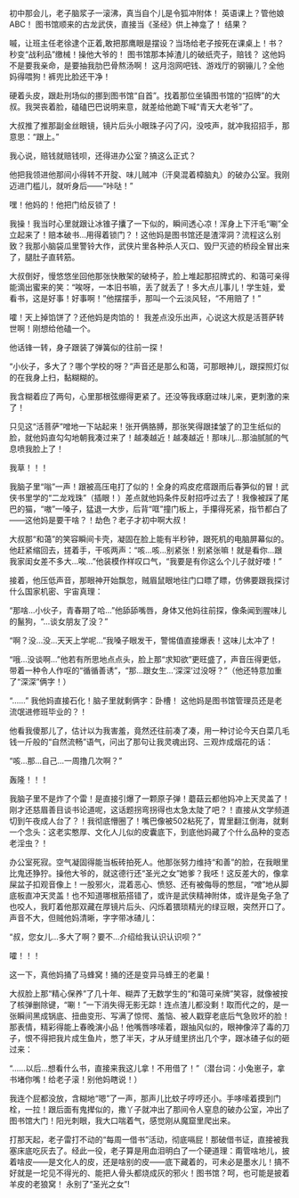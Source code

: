 初中那会儿，老子脑浆子一滚沸，真当自个儿是令狐冲附体！ 英语课上？管他娘ABC！ 图书馆顺来的古龙武侠，直接当《圣经》供上神龛了！ 结果？

嘁，让班主任老徐逮个正着,敢把那鹰眼是摆设？当场给老子按死在课桌上！书？秒变“战利品”缴械！操他大爷的！ 图书馆那本掉渣儿的破纸壳子，赔钱？ 这他妈不是要我亲命，是要抽我肋巴骨熬汤啊！ 这月泡网吧钱、游戏厅的钢镚儿？全他妈得喂狗！裤兜比脸还干净！

硬着头皮，跟赴刑场似的挪到图书馆“自首”。找着那位坐镇图书馆的“招牌”的大叔。我哭丧着脸，磕磕巴巴说明来意，就差给他跪下喊“青天大老爷”了。

大叔推了推那副金丝眼镜，镜片后头小眼珠子闪了闪，没吱声，就冲我招招手，那意思：“跟上。”

我心说，赔钱就赔钱呗，还得进办公室？搞这么正式？

他把我领进他那间小得转不开腚、味儿贼冲（汗臭混着樟脑丸）的破办公室。我刚迈进门槛儿，就听身后——“咔哒！”

嘿！他妈的！他把门给反锁了！

我操！我当时心里就跟让冰锥子攮了一下似的，瞬间透心凉！浑身上下汗毛“唰”全立起来了！赔本破书…用得着锁门？！这他妈是图书馆还是渣滓洞？流程这么别致？我那小脑袋瓜里警铃大作，武侠片里各种杀人灭口、毁尸灭迹的桥段全冒出来了，腿肚子直转筋。

大叔倒好，慢悠悠坐回他那张快散架的破椅子，脸上堆起那招牌式的、和蔼可亲得能滴出蜜来的笑：“唉呀，一本旧书嘛，丢了就丢了！多大点儿事儿！学生娃，爱看书，这是好事！好事啊！”他摆摆手，那叫一个云淡风轻，“不用赔了！”

嚯！天上掉馅饼了？还他妈是肉馅的！ 我差点没乐出声，心说这大叔是活菩萨转世啊！刚想给他磕一个。

他话锋一转，身子跟装了弹簧似的往前一探！

“小伙子，多大了？哪个学校的呀？”声音还是那么和蔼，可那眼神儿，跟探照灯似的在我身上扫，黏糊糊的。

我含糊着应了两句，心里那根弦绷得更紧了。还没等我琢磨过味儿来，更刺激的来了！

只见这“活菩萨”噌地一下站起来！张开俩胳膊，那张笑得跟揉皱了的卫生纸似的脸，就他妈直勾勾地朝我凑过来了！越凑越近！越凑越近！那味儿…那油腻腻的气息喷我脸上了！

我草！！！

我脑子里“嗡”一声！跟被高压电打了似的！全身的鸡皮疙瘩跟雨后春笋似的冒！武侠书里学的“二龙戏珠”（插眼！）差点就他妈条件反射招呼过去了！我像被踩了尾巴的猫，“嗷”一嗓子，猛退一大步，后背“哐”撞门板上，手攥得死紧，指节都白了——这他妈是要干啥？！劫色？老子才初中啊大叔！

大叔那“和蔼”的笑容瞬间卡壳，凝固在脸上能有半秒钟，跟死机的电脑屏幕似的。他赶紧缩回去，搓着手，干咳两声：“咳…咳…别紧张！别紧张嘛！就是看你…跟我家闺女差不多大…唉…”他装模作样叹口气，“我要是有你这么个儿子就好喽！”

接着，他压低声音，那眼神开始飘忽，贼眉鼠眼地往门口瞟了瞟，仿佛要跟我探讨什么国家机密、宇宙真理：

“那啥…小伙子，青春期了哈…”他舔舔嘴唇，身体又他妈往前探，像条闻到腥味儿的鬣狗，“…谈女朋友了没？”

“啊？没…没…天天上学呢…”我嗓子眼发干，警惕值直接爆表！这味儿太冲了！

“哦…没谈啊…”他若有所思地点点头，脸上那“求知欲”更旺盛了，声音压得更低，带着一种令人作呕的“循循善诱”，“那…跟女生…‘深深’过没呀？”（他还特意加重了“深深”俩字！）

“……” 我他妈直接石化！脑子里就剩俩字：卧槽！ 这他妈是图书馆管理员还是老流氓进修班毕业的？！

他看我傻那儿了，估计以为我害羞，竟然还往前凑了凑，用一种讨论今天白菜几毛钱一斤般的“自然流畅”语气，问出了那句让我灵魂出窍、三观炸成烟花的话：

“咳…那…自己…一周撸几次啊？”

轰隆！！！

我脑子里不是炸了个雷！是直接引爆了一颗原子弹！蘑菇云都他妈冲上天灵盖了！刚才还慈眉善目谈书论道呢，这话题拐弯拐得也太急太陡了吧？！直接从文学频道切到午夜成人台了？！我彻底懵圈了！嘴巴像被502粘死了，胃里翻江倒海，就剩一个念头：这老实憨厚、文化人儿似的皮囊底下，到底他妈藏了个什么品种的变态老淫虫？！

办公室死寂。空气凝固得能当板砖拍死人。他那张努力维持“和善”的脸，在我眼里比鬼还狰狞。操他大爷的，就这德行还“圣光之女”她爹？我呸！这反差大的，像拿屎盆子扣观音像上！一股邪火，混着恶心、愤怒、还有被侮辱的憋屈，“噌”地从脚底板直冲天灵盖！也不知道哪根筋搭错了，或许是武侠精神附体，或许是兔子急了也咬人，我盯着他那双藏在厚镜片后头、闪烁着猥琐精光的绿豆眼，突然开口了。声音不大，但贼他妈清晰，字字带冰碴儿：

“叔，您女儿…多大了啊？要不…介绍给我认识认识呗？”

嚯！！！

这一下，真他妈捅了马蜂窝！捅的还是变异马蜂王的老巢！

大叔脸上那“精心保养”了几十年、糊弄了无数学生的“和蔼可亲牌”笑容，就像被按了核弹删除键，“唰！”一下消失得无影无踪！连点渣儿都没剩！取而代之的，是一张瞬间黑成锅底、扭曲变形、写满了惊愕、羞恼、被人戳穿老底后气急败坏的脸！那表情，精彩得能上春晚演小品！他嘴唇哆嗦着，跟抽风似的，眼神像淬了毒的刀子，恨不得把我片成生鱼片，憋了半天，才从牙缝里挤出几个字，跟冰碴子似的砸过来：

“……以后…想看什么书，直接来我这儿拿！不用借了！”（潜台词：小兔崽子，拿书堵你嘴！给老子滚！别他妈瞎说！）

我连个屁都没放，含糊地“嗯”了一声，那声儿比蚊子哼哼还小。手哆嗦着摸到门栓，一拉！跟后面有鬼撵似的，撒丫子就冲出了那间令人窒息的破办公室，冲出了图书馆大门！阳光刺眼，我大口喘着气，感觉刚从魔窟里爬出来。

打那天起，老子雷打不动的“每周一借书”活动，彻底嗝屁！那破借书证，直接被我塞床底吃灰去了。经此一役，老子算是用血泪明白了一个硬道理：甭管啥地儿，披着啥皮——是文化人的皮，还是啥别的皮——底下藏着的，可未必是墨水儿！搞不好就是一坨见不得光的、能把人骨头都烧成灰的邪火！图书馆？呵，也可能是披着羊皮的老狼窝！ 永别了“圣光之女”!
